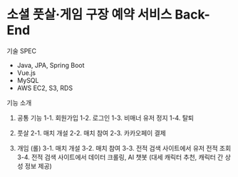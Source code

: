 # 소셜 풋살·게임 구장 예약 서비스 Back-End

기술 SPEC
- Java, JPA, Spring Boot
- Vue.js
- MySQL
- AWS EC2, S3, RDS

기능 소개

1. 공통 기능
1-1. 회원가입
1-2. 로그인
1-3. 비매너 유저 정지
1-4. 탈퇴

2. 풋살
2-1. 매치 개설
2-2. 매치 참여
2-3. 카카오페이 결제


3. 개임 (롤)
3-1. 매치 개설
3-2. 매치 참여
3-3. 전적 검색 사이트에서 유저 전적 조회
3-4. 전적 검색 사이트에서 데이터 크롤링, AI 챗봇 (대세 캐릭터 추천, 캐릭터 간 상성 정보 제공)
